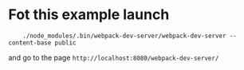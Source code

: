 # Fot this example launch

```
    ./node_modules/.bin/webpack-dev-server/webpack-dev-server --content-base public
```

and go to the page ```http://localhost:8080/webpack-dev-server/```
